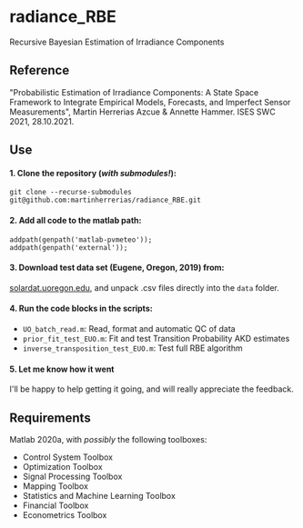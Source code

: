 # radiance_RBE
Recursive Bayesian Estimation of Irradiance Components

## Reference

"Probabilistic Estimation of Irradiance Components:
A State Space Framework to Integrate Empirical Models,
Forecasts, and Imperfect Sensor Measurements",
Martin Herrerias Azcue & Annette Hammer. 
ISES SWC 2021, 28.10.2021.

## Use
#### 1. Clone the repository (*with submodules!*):

`git clone --recurse-submodules git@github.com:martinherrerias/radiance_RBE.git`

#### 2. Add all code to the matlab path:
```
addpath(genpath('matlab-pvmeteo'));
addpath(genpath('external'));
```
#### 3. Download test data set (Eugene, Oregon, 2019) from: 
[solardat.uoregon.edu](http://solardat.uoregon.edu/SelectArchivalUpdatedFormat.html), 
and unpack .csv files directly into the `data` folder.

#### 4. Run the code blocks in the scripts:

- `UO_batch_read.m`: Read, format and automatic QC of data
- `prior_fit_test_EUO.m`: Fit and test Transition Probability AKD estimates
- `inverse_transposition_test_EUO.m`: Test full RBE algorithm

#### 5. Let me know how it went

I'll be happy to help getting it going, and will really appreciate the feedback.

## Requirements

Matlab 2020a, with _possibly_ the following toolboxes:

- Control System Toolbox
- Optimization Toolbox
- Signal Processing Toolbox
- Mapping Toolbox
- Statistics and Machine Learning Toolbox
- Financial Toolbox
- Econometrics Toolbox
